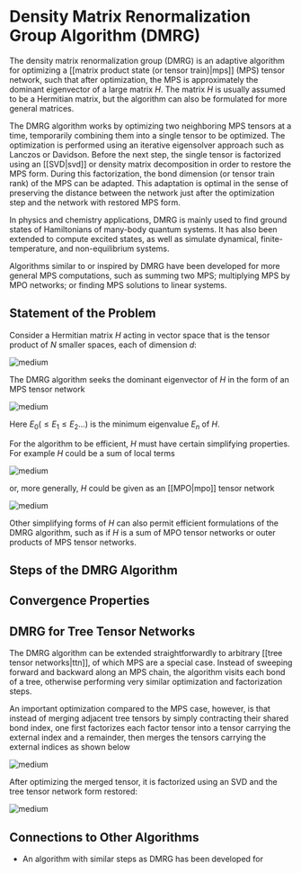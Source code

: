 # Density Matrix Renormalization Group Algorithm (DMRG)

The density matrix renormalization group (DMRG) 
is an adaptive algorithm for optimizing a [[matrix product state (or tensor train)|mps]] (MPS) tensor
network, such that after optimization, the MPS is approximately the dominant eigenvector of a large matrix $H$.
The matrix $H$ is usually assumed to be a Hermitian matrix, but the algorithm can also be formulated for more 
general matrices.

The DMRG algorithm works by optimizing two neighboring MPS tensors at a time, temporarily 
combining them into a single tensor to be optimized. The optimization is performed using 
an iterative eigensolver approach such as Lanczos or Davidson. Before the next step, the single tensor is
factorized using an [[SVD|svd]] or density matrix decomposition in order to restore the MPS form.
During this factorization, the bond dimension (or tensor train rank) of the MPS can be
adapted. This adaptation is optimal in the sense of preserving the distance between the 
network just after the optimization step and the network with restored MPS form.

In physics and chemistry applications, DMRG is mainly used to find ground states of Hamiltonians of many-body
quantum systems. It has also been extended to compute excited states, as well as simulate
dynamical, finite-temperature, and non-equilibrium systems. 

Algorithms similar to or inspired by DMRG have been developed for more general MPS computations, such
as summing two MPS; multiplying MPS by MPO networks; or finding MPS solutions to linear systems.

## Statement of the Problem

Consider a Hermitian matrix $H$ acting in vector space that is the tensor product of $N$ smaller
spaces, each of dimension $d$:

![medium](H_diagram.png)

The DMRG algorithm seeks the dominant eigenvector of $H$ in the form of an MPS tensor network 

![medium](H_eigenvector.png)

Here $E_0 (\leq E_1 \leq E_2 \ldots)$ is the minimum eigenvalue $E_n$ of $H$.

For the algorithm to be efficient, $H$ must have certain simplifying properties.
For example $H$ could be a sum of local terms

![medium](H_local_terms.png)

or, more generally, $H$ could be given as an [[MPO|mpo]] tensor network

![medium](H_MPO_form.png)

Other simplifying forms of $H$ can also permit efficient formulations of the DMRG
algorithm, such as if $H$ is a sum of MPO tensor networks or outer products of MPS
tensor networks.



## Steps of the DMRG Algorithm


## Convergence Properties

<!--
- Exponential convergence in sweeps when H is 1D, local, gapped / finite correlation length
- Not guaranteed to converge to dominant eigenvector: "sticking problem"
- Discuss case of degenerate minimum eigenvalues (MES hypothesis)
-->

## DMRG for Tree Tensor Networks

The DMRG algorithm can be extended straightforwardly to arbitrary [[tree tensor networks|ttn]], of 
which MPS are a special case. Instead of sweeping forward and backward along an MPS chain, the
algorithm visits each bond of a tree, otherwise performing very similar optimization and factorization
steps. 

An important optimization compared to the MPS case, however, is that instead of merging adjacent
tree tensors by simply contracting their shared bond index, one first factorizes each factor tensor
into a tensor carrying the external index and a remainder, then merges the tensors carrying 
the external indices as shown below

![medium](ttn_dmrg_factor.png)

After optimizing the merged tensor, it is factorized using an SVD and the tree tensor network
form restored:

![medium](ttn_dmrg_restored.png)

## Connections to Other Algorithms

- An algorithm with similar steps as DMRG has been developed for 



